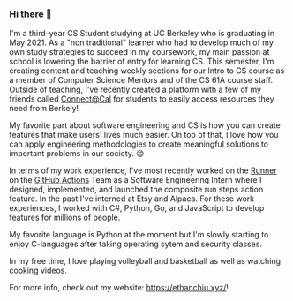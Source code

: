 ### Hi there 👋

I'm a third-year CS Student studying at UC Berkeley who is graduating in May 2021. As a "non traditional" learner who had to develop much of my own study strategies to succeed in my coursework, my main passion at school is lowering the barrier of entry for learning CS. This semester, I'm creating content and teaching weekly sections for our Intro to CS course as a member of Computer Science Mentors and of the CS 61A course staff. Outside of teaching, I've recently created a platform with a few of my friends called <a href="https://connected.berkeley.edu/">Connect@Cal</a> for students to easily access resources they need from Berkely!

My favorite part about software engineering and CS is how you can create features that make users' lives much easier. On top of that, I love how you can apply engineering methodologies to create meaningful solutions to important problems in our society. 😊

In terms of my work experience, I've most recently worked on the [Runner](https://github.com/actions/runner) on the [GitHub Actions](https://github.com/features/actions) Team as a Software Engineering Intern where I designed, implemented, and launched the composite run steps action feature. In the past I've interned at Etsy and Alpaca. For these work experiences, I worked with C#, Python, Go, and JavaScript to develop features for millions of people. 

My favorite language is Python at the moment but I'm slowly starting to enjoy C-languages after taking operating sytem and security classes. 

In my free time, I love playing volleyball and basketball as well as watching cooking videos.

For more info, check out my website: https://ethanchiu.xyz/!
